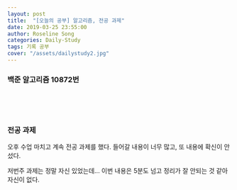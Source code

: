 ```yaml
---
layout: post
title:  "[오늘의 공부] 알고리즘, 전공 과제"
date: 2019-03-25 23:55:00
author: Roseline Song
categories: Daily-Study
tags: 기록 공부
cover: "/assets/dailystudy2.jpg"
---
```



### 백준 알고리즘 10872번

​
<br>
<br>
​

### 전공 과제 

오후 수업 마치고 계속 전공 과제를 했다. 들어갈 내용이 너무 많고, 또 내용에 확신이 안섰다.

저번주 과제는 정말 자신 있었는데... 이번 내용은 5분도 넘고 정리가 잘 안되는 것 같아 자신이 없다.